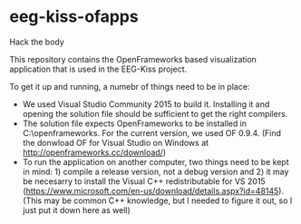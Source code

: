# eeg-kiss-ofapps
Hack the body

This repository contains the OpenFrameworks based visualization application that is used in the EEG-Kiss project.

To get it up and running, a numebr of things need to be in place:
- We used Visual Studio Community 2015 to build it. Installing it and opening the solution file should be sufficient to get the right compilers.
- The solution file expects OpenFrameworks to be installed in C:\openframeworks. For the current version, we used OF 0.9.4. (Find the donwload OF for Visual Studio on Windows at http://openframeworks.cc/download/)
- To run the application on another computer, two things need to be kept in mind: 1) compile a release version, not a debug version and 2) it may be necesarry to install the Visual C++ redistributable for VS 2015 (https://www.microsoft.com/en-us/download/details.aspx?id=48145). (This may be common C++ knowledge, but I needed to figure it out, so I just put it down here as well) 
